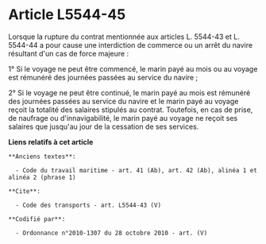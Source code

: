 # Article L5544-45

Lorsque la rupture du contrat mentionnée aux articles L. 5544-43 et L. 5544-44 a pour cause une interdiction de commerce ou
un arrêt du navire résultant d'un cas de force majeure : 

1° Si le voyage ne peut être commencé, le marin payé au mois ou au voyage est rémunéré des journées passées au service du
navire ; 

2° Si le voyage ne peut être continué, le marin payé au mois est rémunéré des journées passées au service du navire et le
marin payé au voyage reçoit la totalité des salaires stipulés au contrat. Toutefois, en cas de prise, de naufrage ou
d'innavigabilité, le marin payé au voyage ne reçoit ses salaires que jusqu'au jour de la cessation de ses services.

**Liens relatifs à cet article**

	**Anciens textes**:

	  - Code du travail maritime - art. 41 (Ab), art. 42 (Ab), alinéa 1 et alinéa 2 (phrase 1)

	**Cite**:

	  - Code des transports - art. L5544-43 (V)

	**Codifié par**:

	  - Ordonnance n°2010-1307 du 28 octobre 2010 - art. (V)
